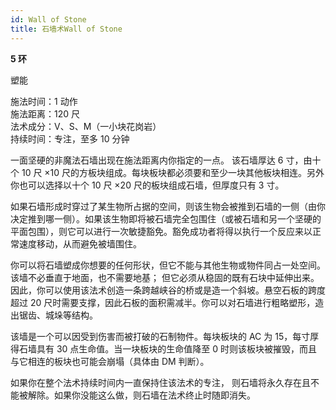 ```yaml
---
id: Wall of Stone
title: 石墙术Wall of Stone
---
```


**5 环**

塑能

施法时间：1 动作  
施法距离：120 尺  
法术成分：V、S、M（一小块花岗岩）  
持续时间：专注，至多 10 分钟

一面坚硬的非魔法石墙出现在施法距离内你指定的一点。
该石墙厚达 6 寸，由十个 10 尺 ×10 尺的方板块组成。每块板块都必须要和至少一块其他板块相连。另外你也可以选择以十个 10 尺 ×20 尺的板块组成石墙，但厚度只有 3 寸。

如果石墙形成时穿过了某生物所占据的空间，则该生物会被推到石墙的一侧（由你决定推到哪一侧）。如果该生物即将被石墙完全包围住（或被石墙和另一个坚硬的平面包围），则它可以进行一次敏捷豁免。豁免成功者将得以执行一个反应来以正常速度移动，从而避免被墙围住。

你可以将石墙塑成你想要的任何形状，但它不能与其他生物或物件同占一处空间。该墙不必垂直于地面，也不需要地基；
但它必须从稳固的既有石块中延伸出来。因此，你可以使用该法术创造一条跨越峡谷的桥或是造一个斜坡。悬空石板的跨度超过 20 尺时需要支撑，因此石板的面积需减半。你可以对石墙进行粗略塑形，造出锯齿、城垛等结构。

该墙是一个可以因受到伤害而被打破的石制物件。每块板块的 AC 为 15，每寸厚得石墙具有 30 点生命值。当一块板块的生命值降至 0 时则该板块被摧毁，而且与它相连的板块也可能会崩塌（具体由 DM 判断）。

如果你在整个法术持续时间内一直保持住该法术的专注，
则石墙将永久存在且不能被解除。如果你没能这么做，则石墙在法术终止时随即消失。
